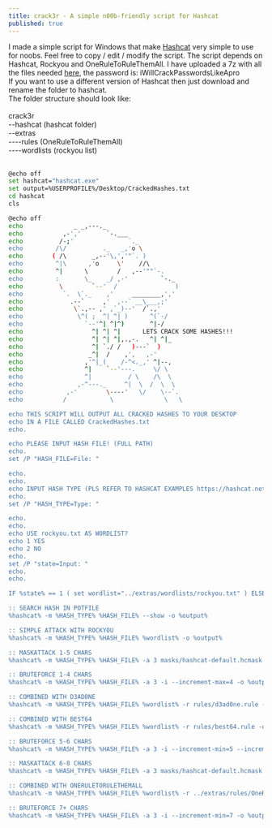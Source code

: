 ```yaml
---
title: crack3r - A simple n00b-friendly script for Hashcat
published: true
---
```


I made a simple script for Windows that make <a href="https://hashcat.net/hashcat/" target="_blank">Hashcat</a> very simple to use for noobs.
Feel free to copy / edit / modify the script. 
The script depends on Hashcat, Rockyou and OneRuleToRuleThemAll. I have uploaded a 7z with all the files needed <a href="https://anonfiles.com/z9i0b223ud/crack3r_7z" target="_blank">here</a>, the password is: iWillCrackPasswordsLikeApro<br />
If you want to use a different version of Hashcat then just download and rename the folder to hashcat.<br />
The folder structure should look like:<br />
<br />
crack3r<br />
--hashcat (hashcat folder)<br />
--extras<br />
----rules (OneRuleToRuleThemAll)<br />
----wordlists (rockyou list)<br />
<br />

```bash
@echo off
set hashcat="hashcat.exe"
set output=%USERPROFILE%/Desktop/CrackedHashes.txt
cd hashcat
cls

@echo off
echo              _ _,---._ 
echo           ,-','       `-.___ 
echo          /-;'               `._ 
echo         /\/          ._   _,'o \ 
echo        ( /\       _,--'\,','"`. ) 
echo         ^|\      ,'o     \'    //\ 
echo         ^|      \        /   ,--'""`-. 
echo         :       \_    _/ ,-'         `-._ 
echo          \        `--'  /                ) 
echo           `.  \`._    ,'     ________,',' 
echo             .--`     ,'  ,--` __\___,;' 
echo              \`.,-- ,' ,`_)--'  /`.,' 
echo               \^( ;  ^| ^| )      ^(`-/ 
echo                 `--'^| ^|^)       ^|-/ 
echo                   ^| ^| ^|      LETS CRACK SOME HASHES!!!
echo                   ^| ^| ^|,.,-.   ^| ^|_ 
echo                   ^| `./ /   )---`  ) 
echo                  _^|  /    ,',   ,-' 
echo                 ,'^|_(    /-^<._,' ^|--, 
echo                 ^|    `--'---.     \/ \ 
echo                 ^|          / \    /\  \ 
echo               ,-^---._     ^|  \  /  \  \ 
echo            ,-'        \----'   \/    \--`. 
echo           /            \              \   \ 

echo THIS SCRIPT WILL OUTPUT ALL CRACKED HASHES TO YOUR DESKTOP
echo IN A FILE CALLED CrackedHashes.txt
echo.

echo PLEASE INPUT HASH FILE! (FULL PATH)
echo.
set /P "HASH_FILE=File: "

echo.
echo.
echo INPUT HASH TYPE (PLS REFER TO HASHCAT EXAMPLES https://hashcat.net/wiki/doku.php?id=example_hashes)
echo.
set /P "HASH_TYPE=Type: "

echo.
echo.
echo USE rockyou.txt AS WORDLIST?
echo 1 YES 
echo 2 NO
echo.
set /P "state=Input: "
echo.
echo.

IF %state% == 1 ( set wordlist="../extras/wordlists/rockyou.txt" ) ELSE ( set /P "wordlist=Input wordlist: " ) 

:: SEARCH HASH IN POTFILE
%hashcat% -m %HASH_TYPE% %HASH_FILE% --show -o %output%

:: SIMPLE ATTACK WITH ROCKYOU
%hashcat% -m %HASH_TYPE% %HASH_FILE% %wordlist% -o %output%

:: MASKATTACK 1-5 CHARS
%hashcat% -m %HASH_TYPE% %HASH_FILE% -a 3 masks/hashcat-default.hcmask -i --increment-max=5 -o %output%

:: BRUTEFORCE 1-4 CHARS
%hashcat% -m %HASH_TYPE% %HASH_FILE% -a 3 -i --increment-max=4 -o %output%

:: COMBINED WITH D3AD0NE
%hashcat% -m %HASH_TYPE% %HASH_FILE% %wordlist% -r rules/d3ad0ne.rule -o %output%

:: COMBINED WITH BEST64
%hashcat% -m %HASH_TYPE% %HASH_FILE% %wordlist% -r rules/best64.rule -o %output%

:: BRUTEFORCE 5-6 CHARS
%hashcat% -m %HASH_TYPE% %HASH_FILE% -a 3 -i --increment-min=5 --increment-max=6 -o %output%

:: MASKATTACK 6-8 CHARS
%hashcat% -m %HASH_TYPE% %HASH_FILE% -a 3 masks/hashcat-default.hcmask -i --increment-min=6 --increment-max=8 -o %output%

:: COMBINED WITH ONERULETORULETHEMALL
%hashcat% -m %HASH_TYPE% %HASH_FILE% %wordlist% -r ../extras/rules/OneRuleToRuleThemAll.rule -o %output%

:: BRUTEFORCE 7+ CHARS
%hashcat% -m %HASH_TYPE% %HASH_FILE% -a 3 -i --increment-min=7 -o %output%
```
